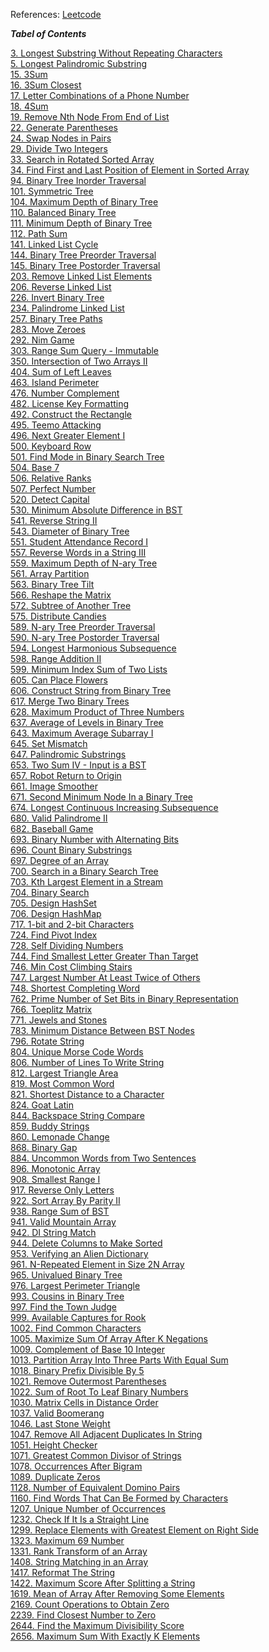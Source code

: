 References: [Leetcode](https://leetcode.com/)

***_Tabel of Contents_***

[3. Longest Substring Without Repeating Characters](./leetcode_/3.%20Longest%20Substring%20Without%20Repeating%20Characters.ipynb)<br>
[5. Longest Palindromic Substring](./leetcode_/5.%20Longest%20Palindromic%20Substring.ipynb)<br>
[15. 3Sum](./leetcode_/15.%203Sum.ipynb)<br>
[16. 3Sum Closest](./leetcode_/16.%203Sum%20Closest.ipynb)<br>
[17. Letter Combinations of a Phone Number](./leetcode_/17.%20Letter%20Combinations%20of%20a%20Phone%20Number.ipynb)<br>
[18. 4Sum](./leetcode_/18.%204Sum.ipynb)<br>
[19. Remove Nth Node From End of List](./leetcode_/19.%20Remove%20Nth%20Node%20From%20End%20of%20List.ipynb)<br>
[22. Generate Parentheses](./leetcode_/22.%20Generate%20Parentheses.ipynb)<br>
[24. Swap Nodes in Pairs](./leetcode_/24.%20Swap%20Nodes%20in%20Pairs.ipynb)<br>
[29. Divide Two Integers](./leetcode_/29.%20Divide%20Two%20Integers.ipynb)<br>
[33. Search in Rotated Sorted Array](./leetcode_/33.%20Search%20in%20Rotated%20Sorted%20Array.ipynb)<br>
[34. Find First and Last Position of Element in Sorted Array](./leetcode_/34.%20Find%20First%20and%20Last%20Position%20of%20Element%20in%20Sorted%20Array.ipynb)<br>
[94. Binary Tree Inorder Traversal](./leetcode_/94.%20Binary%20Tree%20Inorder%20Traversal.ipynb)<br>
[101. Symmetric Tree](./leetcode_/101.%20Symmetric%20Tree.ipynb)<br>
[104. Maximum Depth of Binary Tree](./leetcode_/104.%20Maximum%20Depth%20of%20Binary%20Tree.ipynb)<br>
[110. Balanced Binary Tree](./leetcode_/110.%20Balanced%20Binary%20Tree.ipynb)<br>
[111. Minimum Depth of Binary Tree](./leetcode_/111.%20Minimum%20Depth%20of%20Binary%20Tree.ipynb)<br>
[112. Path Sum](./leetcode_/112.%20Path%20Sum.ipynb)<br>
[141. Linked List Cycle](./leetcode_/141.%20Linked%20List%20Cycle.ipynb)<br>
[144. Binary Tree Preorder Traversal](./leetcode_/144.%20Binary%20Tree%20Preorder%20Traversal.ipynb)<br>
[145. Binary Tree Postorder Traversal](./leetcode_/145.%20Binary%20Tree%20Postorder%20Traversal.ipynb)<br>
[203. Remove Linked List Elements](./leetcode_/203.%20Remove%20Linked%20List%20Elements.ipynb)<br>
[206. Reverse Linked List](./leetcode_/206.%20Reverse%20Linked%20List.ipynb)<br>
[226. Invert Binary Tree](./leetcode_/226.%20Invert%20Binary%20Tree.ipynb)<br>
[234. Palindrome Linked List](./leetcode_/234.%20Palindrome%20Linked%20List.ipynb)<br>
[257. Binary Tree Paths](./leetcode_/257.%20Binary%20Tree%20Paths.ipynb)<br>
[283. Move Zeroes](./leetcode_/283.%20Move%20Zeroes.ipynb)<br>
[292. Nim Game](./leetcode_/292.%20Nim%20Game.ipynb)<br>
[303. Range Sum Query - Immutable](./leetcode_/303.%20Range%20Sum%20Query%20-%20Immutable.ipynb)<br>
[350. Intersection of Two Arrays II](./leetcode_/350.%20Intersection%20of%20Two%20Arrays%20II.ipynb)<br>
[404. Sum of Left Leaves](./leetcode_/404.%20Sum%20of%20Left%20Leaves.ipynb)<br>
[463. Island Perimeter](./leetcode_/463.%20Island%20Perimeter.ipynb)<br>
[476. Number Complement](./leetcode_/476.%20Number%20Complement.ipynb)<br>
[482. License Key Formatting](./leetcode_/482.%20License%20Key%20Formatting.ipynb)<br>
[492. Construct the Rectangle](./leetcode_/492.%20Construct%20the%20Rectangle.ipynb)<br>
[495. Teemo Attacking](./leetcode_/495.%20Teemo%20Attacking.ipynb)<br>
[496. Next Greater Element I](./leetcode_/496.%20Next%20Greater%20Element%20I.ipynb)<br>
[500. Keyboard Row](./leetcode_/500.%20Keyboard%20Row.ipynb)<br>
[501. Find Mode in Binary Search Tree](./leetcode_/501.%20Find%20Mode%20in%20Binary%20Search%20Tree.ipynb)<br>
[504. Base 7](./leetcode_/504.%20Base%207.ipynb)<br>
[506. Relative Ranks](./leetcode_/506.%20Relative%20Ranks.ipynb)<br>
[507. Perfect Number](./leetcode_/507.%20Perfect%20Number.ipynb)<br>
[520. Detect Capital](./leetcode_/520.%20Detect%20Capital.ipynb)<br>
[530. Minimum Absolute Difference in BST](./leetcode_/530.%20Minimum%20Absolute%20Difference%20in%20BST.ipynb)<br>
[541. Reverse String II](./leetcode_/541.%20Reverse%20String%20II.ipynb)<br>
[543. Diameter of Binary Tree](./leetcode_/543.%20Diameter%20of%20Binary%20Tree.ipynb)<br>
[551. Student Attendance Record I](./leetcode_/551.%20Student%20Attendance%20Record%20I.ipynb)<br>
[557. Reverse Words in a String III](./leetcode_/557.%20Reverse%20Words%20in%20a%20String%20III.ipynb)<br>
[559. Maximum Depth of N-ary Tree](./leetcode_/559.%20Maximum%20Depth%20of%20N-ary%20Tree.ipynb)<br>
[561. Array Partition](./leetcode_/561.%20Array%20Partition.ipynb)<br>
[563. Binary Tree Tilt](./leetcode_/563.%20Binary%20Tree%20Tilt.ipynb)<br>
[566. Reshape the Matrix](./leetcode_/566.%20Reshape%20the%20Matrix.ipynb)<br>
[572. Subtree of Another Tree](./leetcode_/572.%20Subtree%20of%20Another%20Tree.ipynb)<br>
[575. Distribute Candies](./leetcode_/575.%20Distribute%20Candies.ipynb)<br>
[589. N-ary Tree Preorder Traversal](./leetcode_/589.%20N-ary%20Tree%20Preorder%20Traversal.ipynb)<br>
[590. N-ary Tree Postorder Traversal](./leetcode_/590.%20N-ary%20Tree%20Postorder%20Traversal.ipynb)<br>
[594. Longest Harmonious Subsequence](./leetcode_/594.%20Longest%20Harmonious%20Subsequence.ipynb)<br>
[598. Range Addition II](./leetcode_/598.%20Range%20Addition%20II.ipynb)<br>
[599. Minimum Index Sum of Two Lists](./leetcode_/599.%20Minimum%20Index%20Sum%20of%20Two%20Lists.ipynb)<br>
[605. Can Place Flowers](./leetcode_/605.%20Can%20Place%20Flowers.ipynb)<br>
[606. Construct String from Binary Tree](./leetcode_/606.%20Construct%20String%20from%20Binary%20Tree.ipynb)<br>
[617. Merge Two Binary Trees](./leetcode_/617.%20Merge%20Two%20Binary%20Trees.ipynb)<br>
[628. Maximum Product of Three Numbers](./leetcode_/628.%20Maximum%20Product%20of%20Three%20Numbers.ipynb)<br>
[637. Average of Levels in Binary Tree](./leetcode_/637.%20Average%20of%20Levels%20in%20Binary%20Tree.ipynb)<br>
[643. Maximum Average Subarray I](./leetcode_/643.%20Maximum%20Average%20Subarray%20I.ipynb)<br>
[645. Set Mismatch](./leetcode_/645.%20Set%20Mismatch.ipynb)<br>
[647. Palindromic Substrings](./leetcode_/647.%20Palindromic%20Substrings.ipynb)<br>
[653. Two Sum IV - Input is a BST](./leetcode_/653.%20Two%20Sum%20IV%20-%20Input%20is%20a%20BST.ipynb)<br>
[657. Robot Return to Origin](./leetcode_/657.%20Robot%20Return%20to%20Origin.ipynb)<br>
[661. Image Smoother](./leetcode_/661.%20Image%20Smoother.ipynb)<br>
[671. Second Minimum Node In a Binary Tree](./leetcode_/671.%20Second%20Minimum%20Node%20In%20a%20Binary%20Tree.ipynb)<br>
[674. Longest Continuous Increasing Subsequence](./leetcode_/674.%20Longest%20Continuous%20Increasing%20Subsequence.ipynb)<br>
[680. Valid Palindrome II](./leetcode_/680.%20Valid%20Palindrome%20II.ipynb)<br>
[682. Baseball Game](./leetcode_/682.%20Baseball%20Game.ipynb)<br>
[693. Binary Number with Alternating Bits](./leetcode_/693.%20Binary%20Number%20with%20Alternating%20Bits.ipynb)<br>
[696. Count Binary Substrings](./leetcode_/696.%20Count%20Binary%20Substrings.ipynb)<br>
[697. Degree of an Array](./leetcode_/697.%20Degree%20of%20an%20Array.ipynb)<br>
[700. Search in a Binary Search Tree](./leetcode_/700.%20Search%20in%20a%20Binary%20Search%20Tree.ipynb)<br>
[703. Kth Largest Element in a Stream](./leetcode_/703.%20Kth%20Largest%20Element%20in%20a%20Stream.ipynb)<br>
[704. Binary Search](./leetcode_/704.%20Binary%20Search.ipynb)<br>
[705. Design HashSet](./leetcode_/705.%20Design%20HashSet.ipynb)<br>
[706. Design HashMap](./leetcode_/706.%20Design%20HashMap.ipynb)<br>
[717. 1-bit and 2-bit Characters](./leetcode_/717.%201-bit%20and%202-bit%20Characters.ipynb)<br>
[724. Find Pivot Index](./leetcode_/724.%20Find%20Pivot%20Index.ipynb)<br>
[728. Self Dividing Numbers](./leetcode_/728.%20Self%20Dividing%20Numbers.ipynb)<br>
[744. Find Smallest Letter Greater Than Target](./leetcode_/744.%20Find%20Smallest%20Letter%20Greater%20Than%20Target.ipynb)<br>
[746. Min Cost Climbing Stairs](./leetcode_/746.%20Min%20Cost%20Climbing%20Stairs.ipynb)<br>
[747. Largest Number At Least Twice of Others](./leetcode_/747.%20Largest%20Number%20At%20Least%20Twice%20of%20Others.ipynb)<br>
[748. Shortest Completing Word](./leetcode_/748.%20Shortest%20Completing%20Word.ipynb)<br>
[762. Prime Number of Set Bits in Binary Representation](./leetcode_/762.%20Prime%20Number%20of%20Set%20Bits%20in%20Binary%20Representation.ipynb)<br>
[766. Toeplitz Matrix](./leetcode_/766.%20Toeplitz%20Matrix.ipynb)<br>
[771. Jewels and Stones](./leetcode_/771.%20Jewels%20and%20Stones.ipynb)<br>
[783. Minimum Distance Between BST Nodes](./leetcode_/783.%20Minimum%20Distance%20Between%20BST%20Nodes.ipynb)<br>
[796. Rotate String](./leetcode_/796.%20Rotate%20String.ipynb)<br>
[804. Unique Morse Code Words](./leetcode_/804.%20Unique%20Morse%20Code%20Words.ipynb)<br>
[806. Number of Lines To Write String](./leetcode_/806.%20Number%20of%20Lines%20To%20Write%20String.ipynb)<br>
[812. Largest Triangle Area](./leetcode_/812.%20Largest%20Triangle%20Area.ipynb)<br>
[819. Most Common Word](./leetcode_/819.%20Most%20Common%20Word.ipynb)<br>
[821. Shortest Distance to a Character](./leetcode_/821.%20Shortest%20Distance%20to%20a%20Character.ipynb)<br>
[824. Goat Latin](./leetcode_/824.%20Goat%20Latin.ipynb)<br>
[844. Backspace String Compare](./leetcode_/844.%20Backspace%20String%20Compare.ipynb)<br>
[859. Buddy Strings](./leetcode_/859.%20Buddy%20Strings.ipynb)<br>
[860. Lemonade Change](./leetcode_/860.%20Lemonade%20Change.ipynb)<br>
[868. Binary Gap](./leetcode_/868.%20Binary%20Gap.ipynb)<br>
[884. Uncommon Words from Two Sentences](./leetcode_/884.%20Uncommon%20Words%20from%20Two%20Sentences.ipynb)<br>
[896. Monotonic Array](./leetcode_/896.%20Monotonic%20Array.ipynb)<br>
[908. Smallest Range I](./leetcode_/908.%20Smallest%20Range%20I.ipynb)<br>
[917. Reverse Only Letters](./leetcode_/917.%20Reverse%20Only%20Letters.ipynb)<br>
[922. Sort Array By Parity II](./leetcode_/922.%20Sort%20Array%20By%20Parity%20II.ipynb)<br>
[938. Range Sum of BST](./leetcode_/938.%20Range%20Sum%20of%20BST.ipynb)<br>
[941. Valid Mountain Array](./leetcode_/941.%20Valid%20Mountain%20Array.ipynb)<br>
[942. DI String Match](./leetcode_/942.%20DI%20String%20Match.ipynb)<br>
[944. Delete Columns to Make Sorted](./leetcode_/944.%20Delete%20Columns%20to%20Make%20Sorted.ipynb)<br>
[953. Verifying an Alien Dictionary](./leetcode_/953.%20Verifying%20an%20Alien%20Dictionary.ipynb)<br>
[961. N-Repeated Element in Size 2N Array](./leetcode_/961.%20N-Repeated%20Element%20in%20Size%202N%20Array.ipynb)<br>
[965. Univalued Binary Tree](./leetcode_/965.%20Univalued%20Binary%20Tree.ipynb)<br>
[976. Largest Perimeter Triangle](./leetcode_/976.%20Largest%20Perimeter%20Triangle.ipynb)<br>
[993. Cousins in Binary Tree](./leetcode_/993.%20Cousins%20in%20Binary%20Tree.ipynb)<br>
[997. Find the Town Judge](./leetcode_/997.%20Find%20the%20Town%20Judge.ipynb)<br>
[999. Available Captures for Rook](./leetcode_/999.%20Available%20Captures%20for%20Rook.ipynb)<br>
[1002. Find Common Characters](./leetcode_/1002.%20Find%20Common%20Characters.ipynb)<br>
[1005. Maximize Sum Of Array After K Negations](./leetcode_/1005.%20Maximize%20Sum%20Of%20Array%20After%20K%20Negations.ipynb)<br>
[1009. Complement of Base 10 Integer](./leetcode_/1009.%20Complement%20of%20Base%2010%20Integer.ipynb)<br>
[1013. Partition Array Into Three Parts With Equal Sum](./leetcode_/1013.%20Partition%20Array%20Into%20Three%20Parts%20With%20Equal%20Sum.ipynb)<br>
[1018. Binary Prefix Divisible By 5](./leetcode_/1018.%20Binary%20Prefix%20Divisible%20By%205.ipynb)<br>
[1021. Remove Outermost Parentheses](./leetcode_/1021.%20Remove%20Outermost%20Parentheses.ipynb)<br>
[1022. Sum of Root To Leaf Binary Numbers](./leetcode_/1022.%20Sum%20of%20Root%20To%20Leaf%20Binary%20Numbers.ipynb)<br>
[1030. Matrix Cells in Distance Order](./leetcode_/1030.%20Matrix%20Cells%20in%20Distance%20Order.ipynb)<br>
[1037. Valid Boomerang](./leetcode_/1037.%20Valid%20Boomerang.ipynb)<br>
[1046. Last Stone Weight](./leetcode_/1046.%20Last%20Stone%20Weight.ipynb)<br>
[1047. Remove All Adjacent Duplicates In String](./leetcode_/1047.%20Remove%20All%20Adjacent%20Duplicates%20In%20String.ipynb)<br>
[1051. Height Checker](./leetcode_/1051.%20Height%20Checker.ipynb)<br>
[1071. Greatest Common Divisor of Strings](./leetcode_/1071.%20Greatest%20Common%20Divisor%20of%20Strings.ipynb)<br>
[1078. Occurrences After Bigram](./leetcode_/1078.%20Occurrences%20After%20Bigram.ipynb)<br>
[1089. Duplicate Zeros](./leetcode_/1089.%20Duplicate%20Zeros.ipynb)<br>
[1128. Number of Equivalent Domino Pairs](./leetcode_/1128.%20Number%20of%20Equivalent%20Domino%20Pairs.ipynb)<br>
[1160. Find Words That Can Be Formed by Characters](./leetcode_/1160.%20Find%20Words%20That%20Can%20Be%20Formed%20by%20Characters.ipynb)<br>
[1207. Unique Number of Occurrences](./leetcode_/1207.%20Unique%20Number%20of%20Occurrences.ipynb)<br>
[1232. Check If It Is a Straight Line](./leetcode_/1232.%20Check%20If%20It%20Is%20a%20Straight%20Line.ipynb)<br>
[1299. Replace Elements with Greatest Element on Right Side](./leetcode_/1299.%20Replace%20Elements%20with%20Greatest%20Element%20on%20Right%20Side.ipynb)<br>
[1323. Maximum 69 Number](./leetcode_/1323.%20Maximum%2069%20Number.ipynb)<br>
[1331. Rank Transform of an Array](./leetcode_/1331.%20Rank%20Transform%20of%20an%20Array.ipynb)<br>
[1408. String Matching in an Array](./leetcode_/1408.%20String%20Matching%20in%20an%20Array.ipynb)<br>
[1417. Reformat The String](./leetcode_/1417.%20Reformat%20The%20String.ipynb)<br>
[1422. Maximum Score After Splitting a String](./leetcode_/1422.%20Maximum%20Score%20After%20Splitting%20a%20String.ipynb)<br>
[1619. Mean of Array After Removing Some Elements](./leetcode_/1619.%20Mean%20of%20Array%20After%20Removing%20Some%20Elements.ipynb)<br>
[2169. Count Operations to Obtain Zero](./leetcode_/2169.%20Count%20Operations%20to%20Obtain%20Zero.ipynb)<br>
[2239. Find Closest Number to Zero](./leetcode_/2239.%20Find%20Closest%20Number%20to%20Zero.ipynb)<br>
[2644. Find the Maximum Divisibility Score](./leetcode_/2644.%20Find%20the%20Maximum%20Divisibility%20Score.ipynb)<br>
[2656. Maximum Sum With Exactly K Elements](./leetcode_/2656.%20Maximum%20Sum%20With%20Exactly%20K%20Elements.ipynb)<br>
